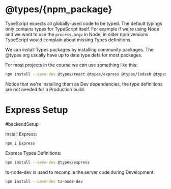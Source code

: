 # @types/{npm_package}

TypeScript expects all globally-used code to be typed. The default typings only contains types for TypeScript itself. For example if we're using Node and we want to use the `process.argv` in Node, in older npm versions TypeScript would complain about missing Types definitions.

We can install Types packages by installing community packages. The @types org usually have up to date type defs for most packages.

For most projects in the course we can use something like this:

``` bash
npm install --save-dev @types/react @types/express @types/lodash @types/jest @types/mongoose
```

Notice that we're installing them as Dev dependencies, the type definitions are not needed for a Production build.

# Express Setup

#backendSetup 

Install Express:
```bash
npm i Express
```

Express Types Definitions:
```bash
npm install --save-dev @types/express
```

ts-node-dev is used to recompile the server code during Development:

```bash
npm install --save-dev ts-node-dev
```